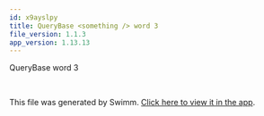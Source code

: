 ```yaml
---
id: x9ayslpy
title: QueryBase <something /> word 3
file_version: 1.1.3
app_version: 1.13.13
---
```


QueryBase <something /> word 3

<br/>

This file was generated by Swimm. [Click here to view it in the app](https://app.swimm.io/repos/Z2l0aHViJTNBJTNBZmxhc2slM0ElM0FuYWRhdi1zd2ltbQ==/docs/x9ayslpy).
